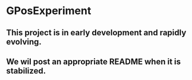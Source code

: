 # GPosExperiment

## This project is in early development and rapidly evolving. 

## We wil post an appropriate README when it is stabilized.
